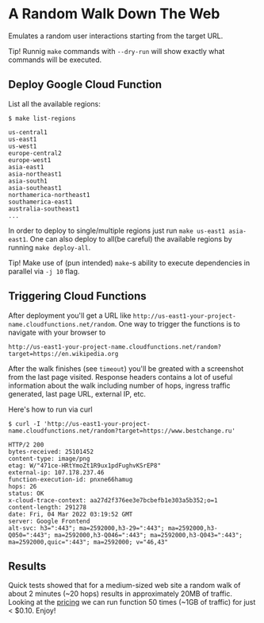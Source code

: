 # A Random Walk Down The Web

Emulates a random user interactions starting from the target URL.

Tip! Runnig `make` commands with `--dry-run` will show exactly what commands will be executed.

## Deploy Google Cloud Function

List all the available regions:
```
$ make list-regions

us-central1
us-east1
us-west1
europe-central2
europe-west1
asia-east1
asia-northeast1
asia-south1
asia-southeast1
northamerica-northeast1
southamerica-east1
australia-southeast1
...
```

In order to deploy to single/multiple regions just run `make us-east1 asia-east1`.
One can also deploy to all(be careful) the available regions by running `make deploy-all`.

Tip! Make use of (pun intended) `make`-s ability to execute dependencies in parallel via `-j 10` flag.

## Triggering Cloud Functions

After deployment you'll get a URL like `http://us-east1-your-project-name.cloudfunctions.net/random`.
One way to trigger the functions is to navigate with your browser to
```
http://us-east1-your-project-name.cloudfunctions.net/random?target=https://en.wikipedia.org
```

After the walk finishes (see `timeout`) you'll be greated with a screenshot from the last page visited.
Response headers contains a lot of useful information about the walk including number of hops, ingress traffic generated, last page URL, external IP, etc.

Here's how to run via curl
```
$ curl -I 'http://us-east1-your-project-name.cloudfunctions.net/random?target=https://www.bestchange.ru'

HTTP/2 200 
bytes-received: 25101452
content-type: image/png
etag: W/"471ce-HRtYmoZt1R9ux1pdFughvKSrEP8"
external-ip: 107.178.237.46
function-execution-id: pnxne66hamug
hops: 26
status: OK
x-cloud-trace-context: aa27d2f376ee3e7bcbefb1e303a5b352;o=1
content-length: 291278
date: Fri, 04 Mar 2022 03:19:52 GMT
server: Google Frontend
alt-svc: h3=":443"; ma=2592000,h3-29=":443"; ma=2592000,h3-Q050=":443"; ma=2592000,h3-Q046=":443"; ma=2592000,h3-Q043=":443"; ma=2592000,quic=":443"; ma=2592000; v="46,43"

```

## Results

Quick tests showed that for a medium-sized web site a random walk of about 2 minutes (~20 hops) results in approximately 20MB of traffic.
Looking at the [pricing](https://cloud.google.com/functions/pricing) we can run function 50 times (~1GB of traffic) for just < $0.10.
Enjoy!
